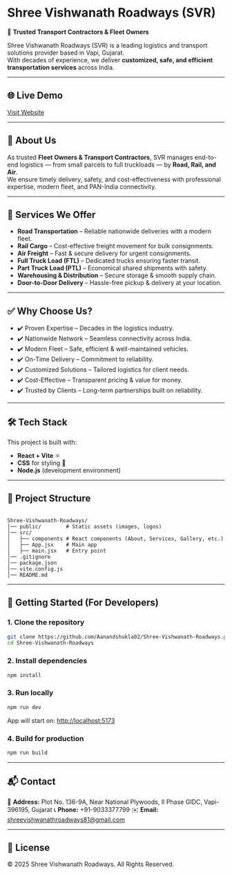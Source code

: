 


# Shree Vishwanath Roadways (SVR)

🚛 **Trusted Transport Contractors & Fleet Owners**

Shree Vishwanath Roadways (SVR) is a leading logistics and transport solutions provider based in Vapi, Gujarat.  
With decades of experience, we deliver **customized, safe, and efficient transportation services** across India.

---

## 🌐 Live Demo
[Visit Website](https://shree-vishwanath-roadways.onrender.com/)

---

## 📖 About Us
As trusted **Fleet Owners & Transport Contractors**, SVR manages end-to-end logistics — from small parcels to full truckloads — by **Road, Rail, and Air**.  
We ensure timely delivery, safety, and cost-effectiveness with professional expertise, modern fleet, and PAN-India connectivity.

---

## 🚀 Services We Offer
- **Road Transportation** – Reliable nationwide deliveries with a modern fleet.  
- **Rail Cargo** – Cost-effective freight movement for bulk consignments.  
- **Air Freight** – Fast & secure delivery for urgent consignments.  
- **Full Truck Load (FTL)** – Dedicated trucks ensuring faster transit.  
- **Part Truck Load (PTL)** – Economical shared shipments with safety.  
- **Warehousing & Distribution** – Secure storage & smooth supply chain.  
- **Door-to-Door Delivery** – Hassle-free pickup & delivery at your location.  

---

## ✅ Why Choose Us?
- ✔️ Proven Expertise – Decades in the logistics industry.  
- ✔️ Nationwide Network – Seamless connectivity across India.  
- ✔️ Modern Fleet – Safe, efficient & well-maintained vehicles.  
- ✔️ On-Time Delivery – Commitment to reliability.  
- ✔️ Customized Solutions – Tailored logistics for client needs.  
- ✔️ Cost-Effective – Transparent pricing & value for money.  
- ✔️ Trusted by Clients – Long-term partnerships built on reliability.  

---

## 🛠️ Tech Stack
This project is built with:
- **React + Vite** ⚛️  
- **CSS** for styling 🎨  
- **Node.js** (development environment)  

---

## 📂 Project Structure
```

Shree-Vishwanath-Roadways/
│── public/        # Static assets (images, logos)
│── src/
│   ├── components # React components (About, Services, Gallery, etc.)
│   ├── App.jsx    # Main app
│   ├── main.jsx   # Entry point
│── .gitignore
│── package.json
│── vite.config.js
│── README.md

````

---

## 🚦 Getting Started (For Developers)

### 1. Clone the repository
```bash
git clone https://github.com/Aanandshukla02/Shree-Vishwanath-Roadways.git
cd Shree-Vishwanath-Roadways
````

### 2. Install dependencies

```bash
npm install
```

### 3. Run locally

```bash
npm run dev
```

App will start on: [http://localhost:5173](http://localhost:5173)

### 4. Build for production

```bash
npm run build
```

---

## 📬 Contact

📍 **Address:** Plot No. 136-9A, Near National Plywoods, II Phase GIDC, Vapi-396195, Gujarat
📞 **Phone:** +91-9033377799
✉️ **Email:** [shreevishwanathroadways81@gmail.com](mailto:shreevishwanathroadways81@gmail.com)

---

## 📜 License

© 2025 Shree Vishwanath Roadways. All Rights Reserved.

